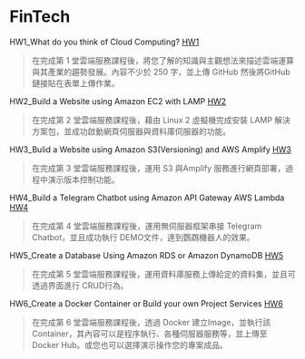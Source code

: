 # FinTech
HW1_What do you think of Cloud Computing?
[HW1](https://github.com/wzxaldrishine/FinTech/blob/main/HW1/HW1.md)

> 在完成第 1 堂雲端服務課程後，將您了解的知識與主觀想法來描述雲端運算與其產業的趨勢發展。內容不少於 250 字，並上傳 GitHub 然後將GitHub 鏈接貼在表單上傳作業。

HW2_Build a Website using Amazon EC2 with LAMP
[HW2](https://github.com/wzxaldrishine/FinTech/blob/main/HW2/HW2.md)

> 在完成第 2 堂雲端服務課程後，藉由 Linux 2 虛擬機完成安裝 LAMP 解決方案包，並成功啟動網頁伺服器與資料庫伺服器的功能。

HW3_Bulid a Website using Amazon S3(Versioning) and AWS Amplify
[HW3](https://github.com/wzxaldrishine/FinTech/blob/main/HW3/HW3.md)

>在完成第 3 堂雲端服務課程後，運用 S3 與Amplify 服務進行網頁部署，過程中演示版本控制功能。

HW4_Build a Telegram Chatbot using Amazon API Gateway AWS Lambda
[HW4](https://github.com/wzxaldrishine/FinTech/blob/main/HW4/HW4.md)

> 在完成第 4 堂雲端服務課程後，運用無伺服器框架串接 Telegram Chatbot，並且成功執行 DEMO文件，達到鸚鵡機器人的效果。

HW5_Create a Database Using Amazon RDS or Amazon DynamoDB
[HW5](https://github.com/wzxaldrishine/FinTech/blob/main/HW5/HW5.md)

> 在完成第 5 堂雲端服務課程後，運用資料庫服務上傳給定的資料集，並且可透過界面進行 CRUD行為。

HW6_Create a Docker Container or Build your own Project Services
[HW6](https://github.com/wzxaldrishine/FinTech/blob/main/HW6/HW6.md)

> 在完成第 6 堂雲端服務課程後，透過 Docker 建立Image，並執行該 Container，其內容可以是程序執行、各種伺服器服務等，並上傳至 Docker Hub。或您也可以選擇演示操作您的專案成品。
